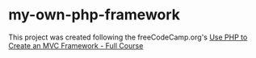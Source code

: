 # my-own-php-framework

This project was created following the freeCodeCamp.org's [Use PHP to Create an MVC Framework - Full Course](https://www.youtube.com/watch?v=6ERdu4k62wI&ab_channel=freeCodeCamp.org)
